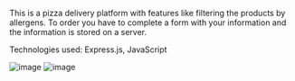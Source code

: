 This is a pizza delivery platform with features like filtering the products by allergens. To order you have to complete a form with your information and the information is stored on a server.

Technologies used: Express.js, JavaScript

![image](https://github.com/CodecoolGlobal/pizza-order-prototype-javascript-stefan-iordache/assets/20901776/87fe2b69-0444-4a34-a95e-27185364ecdf)
![image](https://github.com/CodecoolGlobal/pizza-order-prototype-javascript-stefan-iordache/assets/20901776/8950c50b-1909-4b2f-a342-27597c2b7215)

